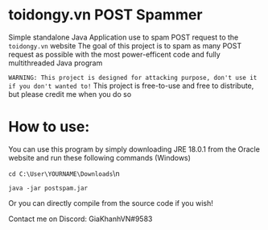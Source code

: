 # toidongy.vn POST Spammer

Simple standalone Java Application use to spam POST request to the `toidongy.vn` website
The goal of this project is to spam as many POST request as possible with the most power-efficent code and fully multithreaded Java program

`WARNING: This project is designed for attacking purpose, don't use it if you don't wanted to!`
This project is free-to-use and free to distribute, but please credit me when you do so

# How to use:
You can use this program by simply downloading JRE 18.0.1 from the Oracle website
and run these following commands (Windows)

`cd C:\User\YOURNAME\Downloads`\n

`java -jar postspam.jar`

Or you can directly compile from the source code if you wish!

Contact me on Discord: GiaKhanhVN#9583
